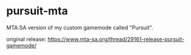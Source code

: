 # pursuit-mta
MTA:SA version of my custom gamemode called "Pursuit".

original release: https://www.mta-sa.org/thread/29161-release-pursuit-gamemode/
